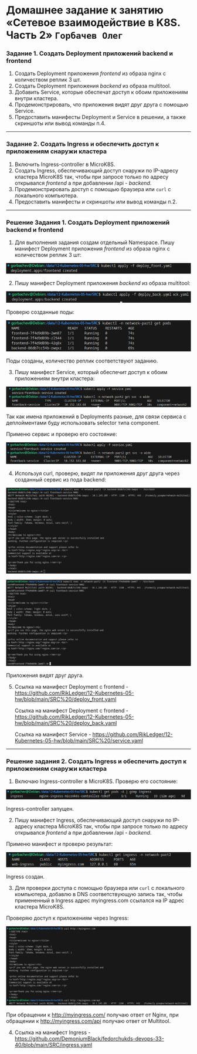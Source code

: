 # Домашнее задание к занятию «Сетевое взаимодействие в K8S. Часть 2» `Горбачев Олег`


### Задание 1. Создать Deployment приложений backend и frontend

1. Создать Deployment приложения _frontend_ из образа nginx с количеством реплик 3 шт.
2. Создать Deployment приложения _backend_ из образа multitool.
3. Добавить Service, которые обеспечат доступ к обоим приложениям внутри кластера. 
4. Продемонстрировать, что приложения видят друг друга с помощью Service.
5. Предоставить манифесты Deployment и Service в решении, а также скриншоты или вывод команды п.4.

------

### Задание 2. Создать Ingress и обеспечить доступ к приложениям снаружи кластера

1. Включить Ingress-controller в MicroK8S.
2. Создать Ingress, обеспечивающий доступ снаружи по IP-адресу кластера MicroK8S так, чтобы при запросе только по адресу открывался _frontend_ а при добавлении /api - _backend_.
3. Продемонстрировать доступ с помощью браузера или `curl` с локального компьютера.
4. Предоставить манифесты и скриншоты или вывод команды п.2.

------

### Решение Задания 1. Создать Deployment приложений backend и frontend

1. Для выполнения задания создам отдельный Namespace. Пишу манифест Deployment приложения _frontend_ из образа nginx с количеством реплик 3 шт:

![img_1](IMG/img_1.png)

2. Пишу манифест Deployment приложения _backend_ из образа multitool:

![img_2](IMG/img_2.png)

Проверю созданные поды:

![img_3](IMG/img_3.png)

Поды созданы, количество реплик соответствуют заданию.

3. Пишу манифест Service, который обеспечит доступ к обоим приложениям внутри кластера:

![img_4](IMG/img_4.png)

Так как имена приложений в Deployments разные, для связи сервиса с деплойментами буду использовать selector типа component.

Применю сервис и проверю его состояние:

![img_5](IMG/img_5.png)

4. Используя curl, проверю, видят ли приложения друг друга через созданный сервис из пода backend:

![img_6](IMG/img_6.png)

![img_7](IMG/img_7.png)

Приложения видят друг друга.

5. Ссылка на манифест Deployment c frontend - https://github.com/RikLedger/12-Kubernetes-05-hw/blob/main/SRC%20/deploy_front.yaml

   Ссылка на манифест Deployment c frontend - https://github.com/RikLedger/12-Kubernetes-05-hw/blob/main/SRC%20/deploy_back.yaml

   Ссылка на манифест Service - https://github.com/RikLedger/12-Kubernetes-05-hw/blob/main/SRC%20/service.yaml

------

### Решение задания 2. Создать Ingress и обеспечить доступ к приложениям снаружи кластера

1. Включаю Ingress-controller в MicroK8S. Проверю его состояние:

![img_8](IMG/img_8.png)

Ingress-controller запущен.

2. Пишу манифест Ingress, обеспечивающий доступ снаружи по IP-адресу кластера MicroK8S так, чтобы при запросе только по адресу открывался _frontend_ а при добавлении /api - _backend_.

Применю манифест и проверю результат:

![img_9](IMG/img_9.png)

Ingress создан.

3. Для проверки доступа с помощью браузера или `curl` с локального компьютера, добавлю в DNS соответствующую запись так, чтобы примененный в Ingress адрес myingress.com ссылался на IP адрес кластера MicroK8S.

Проверяю доступ к приложениям через Ingress:

![img_10](IMG/img_10.png)

При обращении к http://myingress.com/ получаю ответ от Nginx, при обращении к http://myingress.com/api получаю ответ от Multitool.

4. Ссылка на манифест Ingress - https://github.com/DemoniumBlack/fedorchukds-devops-33-40/blob/main/SRC/ingress.yaml
